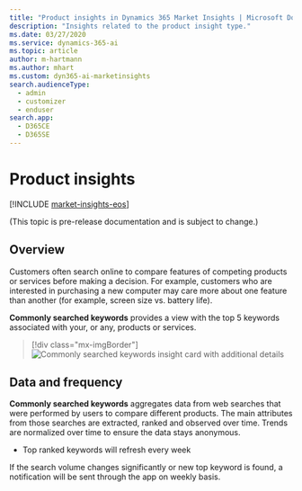 ```yaml
---
title: "Product insights in Dynamics 365 Market Insights | Microsoft Docs"
description: "Insights related to the product insight type."
ms.date: 03/27/2020
ms.service: dynamics-365-ai
ms.topic: article
author: m-hartmann
ms.author: mhart
ms.custom: dyn365-ai-marketinsights
search.audienceType: 
  - admin
  - customizer
  - enduser
search.app: 
  - D365CE
  - D365SE
---
```


# Product insights

[!INCLUDE [market-insights-eos](../includes/market-insights-eos.md)]

(This topic is pre-release documentation and is subject to change.)

## Overview

Customers often search online to compare features of competing products or services before making a decision. For example, customers who are interested in purchasing a new computer may care more about one feature than another (for example, screen size vs. battery life).

**Commonly searched keywords** provides a view with the top 5 keywords associated with your, or any, products or services.

> [!div class="mx-imgBorder"]
> ![Commonly searched keywords insight card with additional details](media/insight-details-product-insight.png)

## Data and frequency

**Commonly searched keywords** aggregates data from web searches that were performed by users to compare different products. The main attributes from those searches are extracted, ranked and observed over time. Trends are normalized over time to ensure the data stays anonymous.

- Top ranked keywords will refresh every week

If the search volume changes significantly or new top keyword is found, a notification will be sent through the app on weekly basis.
